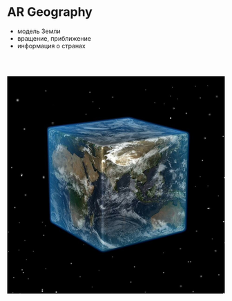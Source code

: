 # AR Geography

* модель Земли
* вращение, приближение
* информация о странах

<br>
<br>

![Иконка приложения - кубическая Земля](docs/readme_earth.jpg)